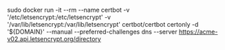 sudo docker run -it --rm --name certbot -v '/etc/letsencrypt:/etc/letsencrypt' -v '/var/lib/letsencrypt:/var/lib/letsencrypt' certbot/certbot certonly -d '${DOMAIN}' --manual --preferred-challenges dns --server https://acme-v02.api.letsencrypt.org/directory
